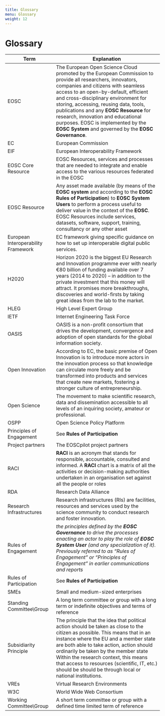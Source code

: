 ```yaml
---
title: Glossary
menu: Glossary
weight: 12
---
```


Glossary
========

| **Term**                            | **Explanation**                                                                                                                                                                                                                                                                                                                                                                                                                                        |
|-------------------------------------|--------------------------------------------------------------------------------------------------------------------------------------------------------------------------------------------------------------------------------------------------------------------------------------------------------------------------------------------------------------------------------------------------------------------------------------------------------|
| EOSC                                | The European Open Science Cloud promoted by the European Commission to provide all researchers, innovators, companies and citizens with seamless access to an open-by-default, efficient and cross-disciplinary environment for storing, accessing, reusing data, tools, publications and any **EOSC Resource** for research, innovation and educational purposes. EOSC is implemented by the **EOSC System** and governed by the **EOSC Governance**. |
| EC                                  | European Commission                                                                                                                                                                                                                                                                                                                                                                                                                                    |
| EIF                                 | European Interoperability Framework                                                                                                                                                                                                                                                                                                                                                                                                                    |
| EOSC Core Resource                  | EOSC Resources, services and processes that are needed to integrate and enable access to the various resources federated in the EOSC                                                                                                                                                                                                                                                                                                                   |
| EOSC Resource                       | Any asset made available (by means of the **EOSC system** and according to the **EOSC Rules of Participation**) to **EOSC System Users** to perform a process useful to deliver value in the context of the **EOSC**. EOSC Resources include services, datasets, software, support, training, consultancy or any other asset                                                                                                                           |
| European Interoperability Framework | EC framework giving specific guidance on how to set up interoperable digital public services.                                                                                                                                                                                                                                                                                                                                                          |
| H2020                               | Horizon 2020 is the biggest EU Research and Innovation programme ever with nearly €80 billion of funding available over 7 years (2014 to 2020) – in addition to the private investment that this money will attract. It promises more breakthroughs, discoveries and world-firsts by taking great ideas from the lab to the market.                                                                                                                    |
| HLEG                                | High Level Expert Group                                                                                                                                                                                                                                                                                                                                                                                                                                |
| IETF                                | Internet Engineering Task Force                                                                                                                                                                                                                                                                                                                                                                                                                        |
| OASIS                               | OASIS is a non-profit consortium that drives the development, convergence and adoption of open standards for the global information society.                                                                                                                                                                                                                                                                                                           |
| Open Innovation                     | According to EC, the basic premise of Open Innovation is to introduce more actors in the innovation process so that knowledge can circulate more freely and be transformed into products and services that create new markets, fostering a stronger culture of entrepreneurship.                                                                                                                                                                       |
| Open Science                        | The movement to make scientific research, data and dissemination accessible to all levels of an inquiring society, amateur or professional.                                                                                                                                                                                                                                                                                                            |
| OSPP                                | Open Science Policy Platform                                                                                                                                                                                                                                                                                                                                                                                                                           |
| Principles of Engagement            | See **Rules of Participation**                                                                                                                                                                                                                                                                                                                                                                                                                         |
| Project partners                    | The EOSCpilot project partners                                                                                                                                                                                                                                                                                                                                                                                                                         |
| RACI                                | **RACI** is an acronym that stands for responsible, accountable, consulted and informed. A **RACI** chart is a matrix of all the activities or decision-making authorities undertaken in an organisation set against all the people or roles                                                                                                                                                                                                           |
| RDA                                 | Research Data Alliance                                                                                                                                                                                                                                                                                                                                                                                                                                 |
| Research Infrastructures            | Research infrastructures (RIs) are facilities, resources and services used by the science community to conduct research and foster innovation.                                                                                                                                                                                                                                                                                                         |
| Rules of Engagement                 | *the principles defined by the **EOSC Governance** to drive the processes enacting an actor to play the role of **EOSC System User** (and any specialization of it). Previously referred to as “Rules of Engagement” or “Principles of Engagement” in earlier communications and reports*                                                                                                                                                              |
| Rules of Participation              | See **Rules of Participation**                                                                                                                                                                                                                                                                                                                                                                                                                         |
| SMEs                                | Small and medium-sized enterprises                                                                                                                                                                                                                                                                                                                                                                                                                     |
| Standing Committee\\Group           | A long term committee or group with a long term or indefinite objectives and terms of reference                                                                                                                                                                                                                                                                                                                                                        |
| Subsidiarity Principle              | The principle that the idea that political action should be taken as close to the citizen as possible. This means that in an instance where the EU and a member state are both able to take action, action should ordinarily be taken by the member state Within the research context, this means that access to resources (scientific, IT, etc.) should be should be through local or national institutions.                                          |
| VREs                                | Virtual Research Environments                                                                                                                                                                                                                                                                                                                                                                                                                          |
| W3C                                 | World Wide Web Consortium                                                                                                                                                                                                                                                                                                                                                                                                                              |
| Working Committee\\Group            | A short term committee or group with a defined time limited term of reference                                                                                                                                                                                                                                                                                                                                                                          |


